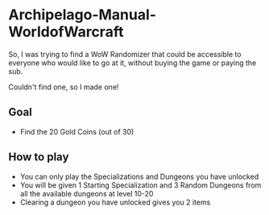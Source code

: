 # Archipelago-Manual-WorldofWarcraft
So, I was trying to find a WoW Randomizer that could be accessible to everyone who would like to go at it, without buying the game or paying the sub.

Couldn't find one, so I made one!

## Goal
* Find the 20 Gold Coins (out of 30)
## How to play
* You can only play the Specializations and Dungeons you have unlocked
* You will be given 1 Starting Specialization and 3 Random Dungeons from all the available dungeons at level 10-20
* Clearing a dungeon you have unlocked gives you 2 items